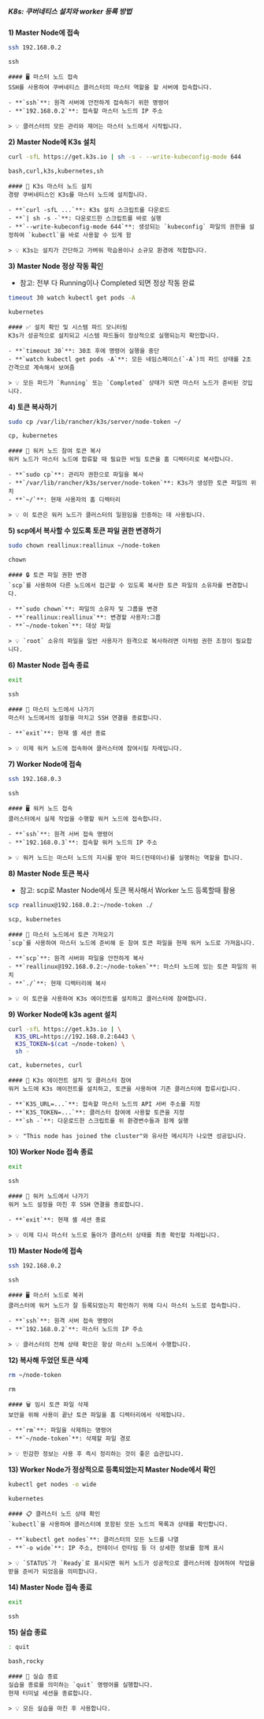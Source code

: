 ##### K8s: 쿠버네티스 설치와 worker 등록 방법 #####


**1) Master Node에 접속**

```bash
ssh 192.168.0.2
```
```tech
ssh
```

```desc
#### 🖥️ 마스터 노드 접속
SSH를 사용하여 쿠버네티스 클러스터의 마스터 역할을 할 서버에 접속합니다.

- **`ssh`**: 원격 서버에 안전하게 접속하기 위한 명령어
- **`192.168.0.2`**: 접속할 마스터 노드의 IP 주소

> 💡 클러스터의 모든 관리와 제어는 마스터 노드에서 시작됩니다.
```

**2) Master Node에 K3s 설치**

```bash
curl -sfL https://get.k3s.io | sh -s - --write-kubeconfig-mode 644
```
```tech
bash,curl,k3s,kubernetes,sh
```

```desc
#### 🚀 K3s 마스터 노드 설치
경량 쿠버네티스인 K3s를 마스터 노드에 설치합니다.

- **`curl -sfL ...`**: K3s 설치 스크립트를 다운로드
- **`| sh -s -`**: 다운로드한 스크립트를 바로 실행
- **`--write-kubeconfig-mode 644`**: 생성되는 `kubeconfig` 파일의 권한을 설정하여 `kubectl`을 바로 사용할 수 있게 함

> 💡 K3s는 설치가 간단하고 가벼워 학습용이나 소규모 환경에 적합합니다.
```

**3) Master Node 정상 작동 확인**

* 참고: 전부 다 Running이나 Completed 되면 정상 작동 완료

```bash
timeout 30 watch kubectl get pods -A
```
```tech
kubernetes
```

```desc
#### ✅ 설치 확인 및 시스템 파드 모니터링
K3s가 성공적으로 설치되고 시스템 파드들이 정상적으로 실행되는지 확인합니다.

- **`timeout 30`**: 30초 후에 명령어 실행을 중단
- **`watch kubectl get pods -A`**: 모든 네임스페이스(`-A`)의 파드 상태를 2초 간격으로 계속해서 보여줌

> 💡 모든 파드가 `Running` 또는 `Completed` 상태가 되면 마스터 노드가 준비된 것입니다.
```

**4) 토큰 복사하기**

```bash
sudo cp /var/lib/rancher/k3s/server/node-token ~/
```
```tech
cp, kubernetes
```

```desc
#### 🔑 워커 노드 참여 토큰 복사
워커 노드가 마스터 노드에 합류할 때 필요한 비밀 토큰을 홈 디렉터리로 복사합니다.

- **`sudo cp`**: 관리자 권한으로 파일을 복사
- **`/var/lib/rancher/k3s/server/node-token`**: K3s가 생성한 토큰 파일의 위치
- **`~/`**: 현재 사용자의 홈 디렉터리

> 💡 이 토큰은 워커 노드가 클러스터의 일원임을 인증하는 데 사용됩니다.
```

**5) scp에서 복사할 수 있도록 토큰 파일 권한 변경하기**

```bash
sudo chown reallinux:reallinux ~/node-token
```
```tech
chown
```

```desc
#### 🔒 토큰 파일 권한 변경
`scp`를 사용하여 다른 노드에서 접근할 수 있도록 복사한 토큰 파일의 소유자를 변경합니다.

- **`sudo chown`**: 파일의 소유자 및 그룹을 변경
- **`reallinux:reallinux`**: 변경할 사용자:그룹
- **`~/node-token`**: 대상 파일

> 💡 `root` 소유의 파일을 일반 사용자가 원격으로 복사하려면 이처럼 권한 조정이 필요합니다.
```

**6) Master Node 접속 종료**

```bash
exit
```
```tech
ssh
```

```desc
#### 🚪 마스터 노드에서 나가기
마스터 노드에서의 설정을 마치고 SSH 연결을 종료합니다.

- **`exit`**: 현재 셸 세션 종료

> 💡 이제 워커 노드에 접속하여 클러스터에 참여시킬 차례입니다.
```

**7) Worker Node에 접속**

```bash
ssh 192.168.0.3
```
```tech
ssh
```

```desc
#### 🖥️ 워커 노드 접속
클러스터에서 실제 작업을 수행할 워커 노드에 접속합니다.

- **`ssh`**: 원격 서버 접속 명령어
- **`192.168.0.3`**: 접속할 워커 노드의 IP 주소

> 💡 워커 노드는 마스터 노드의 지시를 받아 파드(컨테이너)를 실행하는 역할을 합니다.
```

**8) Master Node 토큰 복사**

* 참고: scp로 Master Node에서 토큰 복사해서 Worker 노드 등록할때 활용

```bash
scp reallinux@192.168.0.2:~/node-token ./
```
```tech
scp, kubernetes
```

```desc
#### 📂 마스터 노드에서 토큰 가져오기
`scp`를 사용하여 마스터 노드에 준비해 둔 참여 토큰 파일을 현재 워커 노드로 가져옵니다.

- **`scp`**: 원격 서버와 파일을 안전하게 복사
- **`reallinux@192.168.0.2:~/node-token`**: 마스터 노드에 있는 토큰 파일의 위치
- **`./`**: 현재 디렉터리에 복사

> 💡 이 토큰을 사용하여 K3s 에이전트를 설치하고 클러스터에 참여합니다.
```

**9) Worker Node에 k3s agent 설치**

```bash
curl -sfL https://get.k3s.io | \
  K3S_URL=https://192.168.0.2:6443 \
  K3S_TOKEN=$(cat ~/node-token) \
  sh -
```
```tech
cat, kubernetes, curl
```

```desc
#### 🤝 K3s 에이전트 설치 및 클러스터 참여
워커 노드에 K3s 에이전트를 설치하고, 토큰을 사용하여 기존 클러스터에 합류시킵니다.

- **`K3S_URL=...`**: 접속할 마스터 노드의 API 서버 주소를 지정
- **`K3S_TOKEN=...`**: 클러스터 참여에 사용할 토큰을 지정
- **`sh -`**: 다운로드한 스크립트를 위 환경변수들과 함께 실행

> 💡 "This node has joined the cluster"와 유사한 메시지가 나오면 성공입니다.
```

**10) Worker Node 접속 종료**

```bash
exit
```
```tech
ssh
```

```desc
#### 🚪 워커 노드에서 나가기
워커 노드 설정을 마친 후 SSH 연결을 종료합니다.

- **`exit`**: 현재 셸 세션 종료

> 💡 이제 다시 마스터 노드로 돌아가 클러스터 상태를 최종 확인할 차례입니다.
```

**11) Master Node에 접속**

```bash
ssh 192.168.0.2
```
```tech
ssh
```

```desc
#### 🖥️ 마스터 노드로 복귀
클러스터에 워커 노드가 잘 등록되었는지 확인하기 위해 다시 마스터 노드로 접속합니다.

- **`ssh`**: 원격 서버 접속 명령어
- **`192.168.0.2`**: 마스터 노드의 IP 주소

> 💡 클러스터의 전체 상태 확인은 항상 마스터 노드에서 수행합니다.
```

**12) 복사해 두었던 토큰 삭제**

```bash
rm ~/node-token
```
```tech
rm
```

```desc
#### 🗑️ 임시 토큰 파일 삭제
보안을 위해 사용이 끝난 토큰 파일을 홈 디렉터리에서 삭제합니다.

- **`rm`**: 파일을 삭제하는 명령어
- **`~/node-token`**: 삭제할 파일 경로

> 💡 민감한 정보는 사용 후 즉시 정리하는 것이 좋은 습관입니다.
```

**13) Worker Node가 정상적으로 등록되었는지 Master Node에서 확인**

```bash
kubectl get nodes -o wide
```
```tech
kubernetes
```

```desc
#### 📋 클러스터 노드 상태 확인
`kubectl`을 사용하여 클러스터에 포함된 모든 노드의 목록과 상태를 확인합니다.

- **`kubectl get nodes`**: 클러스터의 모든 노드를 나열
- **`-o wide`**: IP 주소, 컨테이너 런타임 등 더 상세한 정보를 함께 표시

> 💡 `STATUS`가 `Ready`로 표시되면 워커 노드가 성공적으로 클러스터에 참여하여 작업을 받을 준비가 되었음을 의미합니다.
```

**14) Master Node 접속 종료**

```bash
exit
```
```tech
ssh
```

**15) 실습 종료**

```bash
: quit
```

```tech
bash,rocky
```

```desc
#### 👋 실습 종료
실습을 종료를 의미하는 `quit` 명령어를 실행합니다.
현재 터미널 세션을 종료합니다.

> 💡 모든 실습을 마친 후 사용합니다.
```